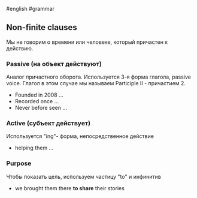 #english #grammar 
## Non-finite clauses
Мы не говорим о времени или человеке, который причастен к действию.
### Passive (на объект действуют)
Аналог причастного оборота. Используется 3-я форма глагола, passive voice. Глагол в этом случае мы называем Participle II - причастием 2. 
- Founded in 2008 ...
- Recorded once ...
- Never before seen ...
### Active (субъект действует)
Используется "ing"- форма, непосредственное действие
- helping them ...
### Purpose
Чтобы показать цель, используем частицу "to" и инфинитив
- we brought them there **to share** their stories